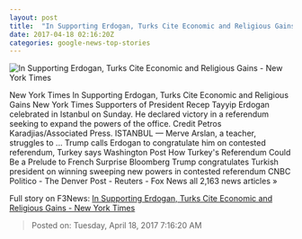 ```yaml
---
layout: post
title:  "In Supporting Erdogan, Turks Cite Economic and Religious Gains - New York Times"
date: 2017-04-18 02:16:20Z
categories: google-news-top-stories
---
```


![In Supporting Erdogan, Turks Cite Economic and Religious Gains - New York Times](https://static01.nyt.com/images/2017/04/18/world/18turkey3/18turkey3-facebookJumbo.jpg)

New York Times In Supporting Erdogan, Turks Cite Economic and Religious Gains New York Times Supporters of President Recep Tayyip Erdogan celebrated in Istanbul on Sunday. He declared victory in a referendum seeking to expand the powers of the office. Credit Petros Karadjias/Associated Press. ISTANBUL — Merve Arslan, a teacher, struggles to ... Trump calls Erdogan to congratulate him on contested referendum, Turkey says Washington Post How Turkey's Referendum Could Be a Prelude to French Surprise Bloomberg Trump congratulates Turkish president on winning sweeping new powers in contested referendum CNBC Politico - The Denver Post - Reuters - Fox News all 2,163 news articles »


Full story on F3News: [In Supporting Erdogan, Turks Cite Economic and Religious Gains - New York Times](http://www.f3nws.com/n/MKTfaF)

> Posted on: Tuesday, April 18, 2017 7:16:20 AM

